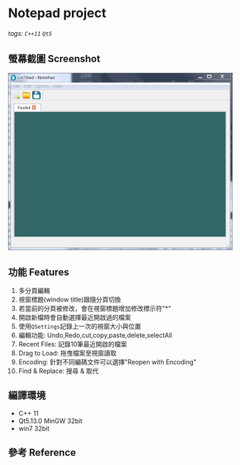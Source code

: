 # Notepad project

###### tags: `C++11` `Qt5`

## 螢幕截圖 Screenshot

![image][Screenshot.png]

## 功能 Features

1. 多分頁編輯
2. 視窗標題(window title)跟隨分頁切換
3. 若當前的分頁被修改，會在視窗標題增加修改標示符"*"
4. 開啟新檔時會自動選擇最近開啟過的檔案
5. 使用`QSettings`記錄上一次的視窗大小與位置
6. 編輯功能: Undo,Redo,cut,copy,paste,delete,selectAll
7. Recent Files: 記錄10筆最近開啟的檔案
8. Drag to Load: 拖曳檔案至視窗讀取
9. Encoding: 針對不同編碼文件可以選擇"Reopen with Encoding"
10. Find & Replace: 搜尋 & 取代

## 編譯環境

- C++ 11
- Qt5.13.0 MinGW 32bit
- win7 32bit

## 參考 Reference

[Screenshot.png]:https://github.com/Loukei/Qt-Notepad/blob/main/DemoImage/Screenshot.png?raw=true
